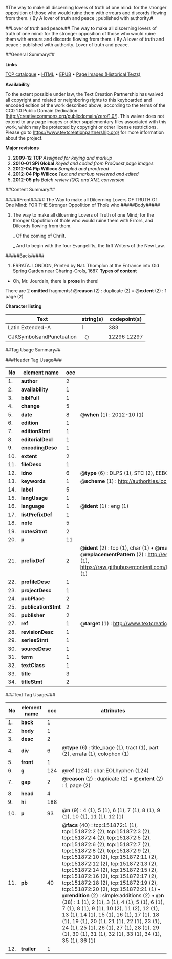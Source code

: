 #The way to make all discerning lovers of truth of one mind: for the stronger opposition of those who would ruine them with errours and discords flowing from them. / By A lover of truth and peace ; published with authority.#

##Lover of truth and peace.##
The way to make all discerning lovers of truth of one mind: for the stronger opposition of those who would ruine them with errours and discords flowing from them. / By A lover of truth and peace ; published with authority.
Lover of truth and peace.

##General Summary##

**Links**

[TCP catalogue](http://www.ota.ox.ac.uk/tcp/)  • 
[HTML](http://tei.it.ox.ac.uk/tcp/Texts-HTML/free/A96/A96120.html)  • 
[EPUB](http://tei.it.ox.ac.uk/tcp/Texts-EPUB/free/A96/A96120.epub) • 
[Page images (Historical Texts)](https://historicaltexts.jisc.ac.uk/eebo-43077757e)

**Availability**

To the extent possible under law, the Text Creation Partnership has waived all copyright and related or neighboring rights to this keyboarded and encoded edition of the work described above, according to the terms of the CC0 1.0 Public Domain Dedication (http://creativecommons.org/publicdomain/zero/1.0/). This waiver does not extend to any page images or other supplementary files associated with this work, which may be protected by copyright or other license restrictions. Please go to https://www.textcreationpartnership.org/ for more information about the project.

**Major revisions**

1. __2009-12__ __TCP__ *Assigned for keying and markup*
1. __2010-01__ __SPi Global__ *Keyed and coded from ProQuest page images*
1. __2012-04__ __Pip Willcox__ *Sampled and proofread*
1. __2012-04__ __Pip Willcox__ *Text and markup reviewed and edited*
1. __2012-05__ __pfs__ *Batch review (QC) and XML conversion*

##Content Summary##

#####Front#####
The Way to make all Diſcerning Lovers OF TRUTH Of One Mind: FOR THE Stronger Oppoſition of Thoſe who
#####Body#####

1. The way to make all diſcerning Lovers of Truth of one Mind; for the ſtronger Oppoſition of thoſe who would ruine them with Errors, and Diſcords flowing from them.

    _ Of the coming of Chriſt.

    _ And to begin with the four Evangeliſts, the firſt Writers of the New Law.

#####Back#####

1. ERRATA.
LONDON, Printed by Nat. Thompſon at the Entrance into Old Spring Garden near Charing-Croſs, 1687.
**Types of content**

  * Oh, Mr. Jourdain, there is **prose** in there!

There are 2 **omitted** fragments! 
 @__reason__ (2) : duplicate (2)  •  @__extent__ (2) : 1 page (2)

**Character listing**


|Text|string(s)|codepoint(s)|
|---|---|---|
|Latin Extended-A|ſ|383|
|CJKSymbolsandPunctuation|〈〉|12296 12297|

##Tag Usage Summary##

###Header Tag Usage###

|No|element name|occ|attributes|
|---|---|---|---|
|1.|__author__|2||
|2.|__availability__|1||
|3.|__biblFull__|1||
|4.|__change__|5||
|5.|__date__|8| @__when__ (1) : 2012-10 (1)|
|6.|__edition__|1||
|7.|__editionStmt__|1||
|8.|__editorialDecl__|1||
|9.|__encodingDesc__|1||
|10.|__extent__|2||
|11.|__fileDesc__|1||
|12.|__idno__|6| @__type__ (6) : DLPS (1), STC (2), EEBO-CITATION (1), OCLC (1), VID (1)|
|13.|__keywords__|1| @__scheme__ (1) : http://authorities.loc.gov/ (1)|
|14.|__label__|5||
|15.|__langUsage__|1||
|16.|__language__|1| @__ident__ (1) : eng (1)|
|17.|__listPrefixDef__|1||
|18.|__note__|5||
|19.|__notesStmt__|2||
|20.|__p__|11||
|21.|__prefixDef__|2| @__ident__ (2) : tcp (1), char (1)  •  @__matchPattern__ (2) : ([0-9\-]+):([0-9IVX]+) (1), (.+) (1)  •  @__replacementPattern__ (2) : http://eebo.chadwyck.com/downloadtiff?vid=$1&page=$2 (1), https://raw.githubusercontent.com/textcreationpartnership/Texts/master/tcpchars.xml#$1 (1)|
|22.|__profileDesc__|1||
|23.|__projectDesc__|1||
|24.|__pubPlace__|2||
|25.|__publicationStmt__|2||
|26.|__publisher__|2||
|27.|__ref__|1| @__target__ (1) : http://www.textcreationpartnership.org/docs/. (1)|
|28.|__revisionDesc__|1||
|29.|__seriesStmt__|1||
|30.|__sourceDesc__|1||
|31.|__term__|1||
|32.|__textClass__|1||
|33.|__title__|3||
|34.|__titleStmt__|2||


###Text Tag Usage###

|No|element name|occ|attributes|
|---|---|---|---|
|1.|__back__|1||
|2.|__body__|1||
|3.|__desc__|2||
|4.|__div__|6| @__type__ (6) : title_page (1), tract (1), part (2), errata (1), colophon (1)|
|5.|__front__|1||
|6.|__g__|124| @__ref__ (124) : char:EOLhyphen (124)|
|7.|__gap__|2| @__reason__ (2) : duplicate (2)  •  @__extent__ (2) : 1 page (2)|
|8.|__head__|4||
|9.|__hi__|188||
|10.|__p__|93| @__n__ (9) : 4 (1), 5 (1), 6 (1), 7 (1), 8 (1), 9 (1), 10 (1), 11 (1), 12 (1)|
|11.|__pb__|40| @__facs__ (40) : tcp:151872:1 (1), tcp:151872:2 (2), tcp:151872:3 (2), tcp:151872:4 (2), tcp:151872:5 (2), tcp:151872:6 (2), tcp:151872:7 (2), tcp:151872:8 (2), tcp:151872:9 (2), tcp:151872:10 (2), tcp:151872:11 (2), tcp:151872:12 (2), tcp:151872:13 (2), tcp:151872:14 (2), tcp:151872:15 (2), tcp:151872:16 (2), tcp:151872:17 (2), tcp:151872:18 (2), tcp:151872:19 (2), tcp:151872:20 (2), tcp:151872:21 (1)  •  @__rendition__ (2) : simple:additions (2)  •  @__n__ (38) : 1 (1), 2 (1), 3 (1), 4 (1), 5 (1), 6 (1), 7 (1), 8 (1), 9 (1), 10 (2), 11 (2), 12 (1), 13 (1), 14 (1), 15 (1), 16 (1), 17 (1), 18 (1), 19 (1), 20 (1), 21 (1), 22 (1), 23 (1), 24 (1), 25 (1), 26 (1), 27 (1), 28 (1), 29 (1), 30 (1), 31 (1), 32 (1), 33 (1), 34 (1), 35 (1), 36 (1)|
|12.|__trailer__|1||
